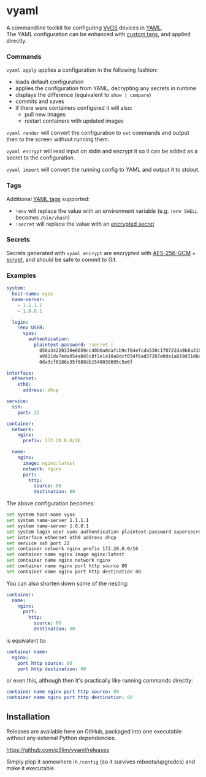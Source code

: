 # vyaml

A commandline toolkit for configuring [VyOS](https://vyos.io) devices in [YAML](https://yaml.org).  
The YAML configuration can be enhanced with [custom tags](#tags), and applied directly.

### Commands

`vyaml apply` applies a configuration in the following fashion:

- loads default configuration
- applies the configuration from YAML, decrypting any secrets in runtime
- displays the difference (equivalent to `show | compare`)
- commits and saves
- if there were containers configured it will also:
	- pull new images
	- restart containers with updated images

`vyaml render` will convert the configuration to `set` commands and output then to the screen without running them.

`vyaml encrypt` will read input on stdin and encrypt it so it can be added as a secret to the configuration.

`vyaml import` will convert the running config to YAML and output it to stdout.

### Tags

Additional [YAML tags](https://github.com/yaml/yaml-spec/blob/main/spec/1.2.2/spec.md#-tags) supported:

- `!env` will replace the value with an environment variable (e.g. `!env SHELL` becomes `/bin/vbash`)
- `!secret` will replace the value with an [encrypted secret](#secrets)

### Secrets

Secrets generated with `vyaml encrypt` are encrypted with [AES-256-GCM](https://en.wikipedia.org/wiki/Galois/Counter_Mode) + [scrypt](https://en.wikipedia.org/wiki/Scrypt), and should be safe to commit to Git.

### Examples

```yaml
system:
  host-name: vyos
  name-server:
    - 1.1.1.1
    - 1.0.0.1

  login:
    !env USER:
      vyos:
        authentication:
          plaintext-password: !secret |
            656a34220330e6659cc40b0a0dafcb9cf04efcda530c170722da9b8a318c7584
            a9811da7eda054a845c8f2e1410a0dcf034f6ad37207e0da1a819d31d6ef650a
            0da3cf0186e35f688db1548038695c5e6f

interface:
  ethernet:
    eth0:
      address: dhcp

service:
  ssh:
    port: 22

container:
  network:
    nginx:
      prefix: 172.20.0.0/16

  name:
    nginx:
      image: nginx:latest
      network: nginx
      port:
        http:
          source: 80
          destination: 80
```

The above configuration becomes:

```bash
set system host-name vyos
set system name-server 1.1.1.1
set system name-server 1.0.0.1
set system login user vyos authentication plaintext-password supersecret
set interface ethernet eth0 address dhcp
set service ssh port 22
set container network nginx prefix 172.20.0.0/16
set container name nginx image nginx:latest
set container name nginx network nginx
set container name nginx port http source 80
set container name nginx port http destination 80
```

You can also shorten down some of the nesting:
```yaml
container:
  name:
    nginx:
      port:
        http:
          source: 80
          destination: 80
```
is equivalent to:
```yaml
container name:
  nginx:
    port http source: 80
    port http destination: 80
```
or even this, although then it's practically like running commands directly:
```yaml
container name nginx port http source: 80
container name nginx port http destination: 80
```

## Installation

Releases are available here on GitHub, packaged into one executable without any external Python dependencies.

<https://github.com/p3lim/vyaml/releases>

Simply plop it somewhere in `/config` (so it survives reboots/upgrades) and make it executable.
